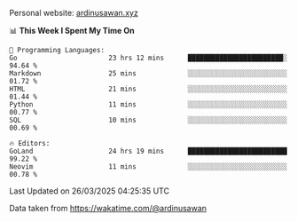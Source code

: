 Personal website: [ardinusawan.xyz](https://ardinusawan.xyz)

<!--START_SECTION:waka-->
📊 **This Week I Spent My Time On** 

```text
💬 Programming Languages: 
Go                       23 hrs 12 mins      ████████████████████████░   94.64 % 
Markdown                 25 mins             ░░░░░░░░░░░░░░░░░░░░░░░░░   01.72 % 
HTML                     21 mins             ░░░░░░░░░░░░░░░░░░░░░░░░░   01.44 % 
Python                   11 mins             ░░░░░░░░░░░░░░░░░░░░░░░░░   00.77 % 
SQL                      10 mins             ░░░░░░░░░░░░░░░░░░░░░░░░░   00.69 % 

🔥 Editors: 
GoLand                   24 hrs 19 mins      █████████████████████████   99.22 % 
Neovim                   11 mins             ░░░░░░░░░░░░░░░░░░░░░░░░░   00.78 % 
```


 Last Updated on 26/03/2025 04:25:35 UTC
<!--END_SECTION:waka-->
Data taken from https://wakatime.com/@ardinusawan
